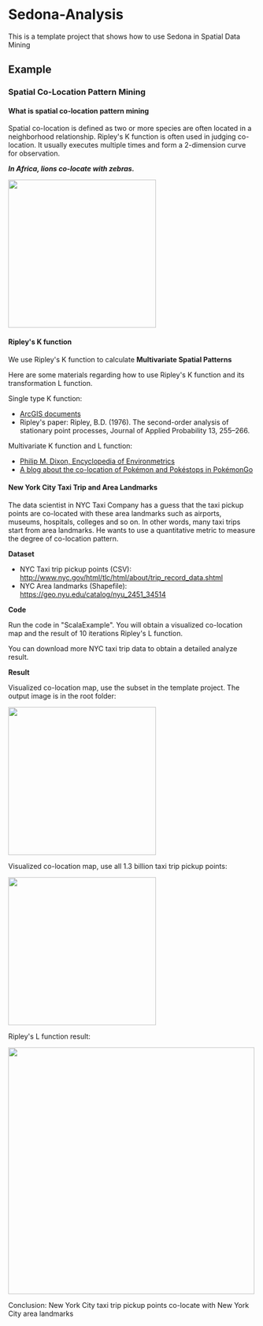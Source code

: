 # Sedona-Analysis

This is a template project that shows how to use Sedona in Spatial Data Mining

## Example

### Spatial Co-Location Pattern Mining

#### What is spatial co-location pattern mining
Spatial co-location is defined as two or more species are often located in a neighborhood relationship. Ripley's K function is often used in judging co-location. It usually executes multiple times and form a 2-dimension curve for observation.

***In Africa, lions co-locate with zebras.***

<img src="https://github.com/jiayuasu/GeoSparkTemplateProject/raw/master/geospark-analysis/src/test/resources/colocation.png" width="300">

#### Ripley's K function
We use Ripley's K function to calculate **Multivariate Spatial Patterns**

Here are some materials regarding how to use Ripley's K function and its transformation L function.

Single type K function:

* [ArcGIS documents](http://pro.arcgis.com/en/pro-app/tool-reference/spatial-statistics/h-how-multi-distance-spatial-cluster-analysis-ripl.htm)
* Ripley's paper: Ripley, B.D. (1976). The second-order analysis of stationary point processes, Journal of Applied Probability
13, 255–266.

Multivariate K function and L function:

* [Philip M. Dixon, Encyclopedia of Environmetrics](https://www3.nd.edu/~mhaenggi/ee87021/Dixon-K-Function.pdf)
* [A blog about the co-location of Pokémon and Pokéstops in PokémonGo](http://blog.jlevente.com/understanding-the-cross-k-function/)

#### New York City Taxi Trip and Area Landmarks

The data scientist in NYC Taxi Company has a guess that the taxi pickup points are co-located with these area landmarks such as airports, museums, hospitals, colleges and so on. In other words, many taxi trips start from area landmarks. He wants to use a quantitative metric to measure the degree of co-location pattern.

**Dataset**

* NYC Taxi trip pickup points (CSV): http://www.nyc.gov/html/tlc/html/about/trip_record_data.shtml
* NYC Area landmarks (Shapefile): https://geo.nyu.edu/catalog/nyu_2451_34514

**Code**

Run the code in "ScalaExample". You will obtain a visualized co-location map and the result of 10 iterations Ripley's L function.

You can download more NYC taxi trip data to obtain a detailed analyze result.

**Result**

Visualized co-location map, use the subset in the template project. The output image is in the root folder:

<img src="https://github.com/jiayuasu/GeoSparkTemplateProject/raw/master/geospark-analysis/src/test/resources/colocationMap.png" width="300">

Visualized co-location map, use all 1.3 billion taxi trip pickup points:

<img src="https://github.com/jiayuasu/GeoSparkTemplateProject/raw/master/geospark-analysis/src/test/resources/nyccolocation.png" width="300">

Ripley's L function result:

<img src="https://github.com/jiayuasu/GeoSparkTemplateProject/raw/master/geospark-analysis/src/test/resources/colocationResult.png" width="500">

Conclusion:
New York City taxi trip pickup points co-locate with New York City area landmarks